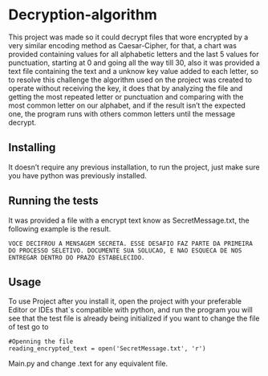 # Decryption-algorithm
This project was made so it could decrypt files that wore encrypted by a very similar encoding method as Caesar-Cipher, for that, a chart was provided containing values for all alphabetic letters and the last 5 values for punctuation, starting at 0 and going all the way till 30, also it was provided a text file containing the text and a unknow key value added to each letter, so to resolve this challenge the algorithm used on the project was created to operate without receiving the key, it does that by analyzing the  file and getting the most repeated letter or punctuation and comparing with the most common letter on our alphabet, and if the result isn’t the expected one, the program runs with others common letters until the message decrypt.

## Installing
It doesn’t require any previous installation, to run the project, just make sure you have python was previously installed.

## Running the tests
It was provided a file with a encrypt text know as SecretMessage.txt, the following example is the result.

```
VOCE DECIFROU A MENSAGEM SECRETA. ESSE DESAFIO FAZ PARTE DA PRIMEIRA DO PROCESSO SELETIVO. DOCUMENTE SUA SOLUCAO, E NAO ESQUECA DE NOS ENTREGAR DENTRO DO PRAZO ESTABELECIDO. 

```
## Usage
To use Project after you install it,  open the project  with your preferable Editor or IDEs that`s compatible with python, and run the program you will see that the test file is already being initialized if you want to change the file of test go to  

    #Openning the file
    reading_encrypted_text = open('SecretMessage.txt', 'r')
    
 Main.py and change .text for any equivalent file.     
